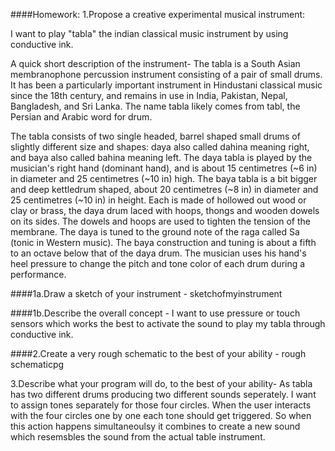 ####Homework: 
1.Propose a creative experimental musical instrument:

I want to play "tabla" the indian classical music instrument by using conductive ink.

A quick short description of the instrument- The tabla is a South Asian membranophone percussion instrument consisting of a pair of small drums. It has been a particularly important instrument in Hindustani classical music since the 18th century, and remains in use in India, Pakistan, Nepal, Bangladesh, and Sri Lanka. The name tabla likely comes from tabl, the Persian and Arabic word for drum.

The tabla consists of two single headed, barrel shaped small drums of slightly different size and shapes: daya also called dahina meaning right, and baya also called bahina meaning left. The daya tabla is played by the musician's right hand (dominant hand), and is about 15 centimetres (~6 in) in diameter and 25 centimetres (~10 in) high. The baya tabla is a bit bigger and deep kettledrum shaped, about 20 centimetres (~8 in) in diameter and 25 centimetres (~10 in) in height. Each is made of hollowed out wood or clay or brass, the daya drum laced with hoops, thongs and wooden dowels on its sides. The dowels and hoops are used to tighten the tension of the membrane. The daya is tuned to the ground note of the raga called Sa (tonic in Western music). The baya construction and tuning is about a fifth to an octave below that of the daya drum. The musician uses his hand's heel pressure to change the pitch and tone color of each drum during a performance.

####1a.Draw a sketch of your instrument - sketchofmyinstrument

####1b.Describe the overall concept - I want to use pressure or touch sensors which works the best to activate the sound to play my tabla through conductive ink.

####2.Create a very rough schematic to the best of your ability - rough schematicpg

3.Describe what your program will do, to the best of your ability- As tabla has two different drums producing two different sounds seperately. I want to assign tones separately for those four circles. When the user interacts with the four circles one by one each tone should get triggered. So when this action happens simultaneoulsy it combines to create a new sound which resemsbles the sound from the actual table instrument.
